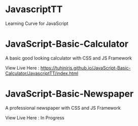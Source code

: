 # JavascriptTT
 Learning Curve for JavaScript

# JavaScript-Basic-Calculator
A basic good looking calculator with CSS and JS Framework

View Live Here : https://tuhiniris.github.io/JavaScript-Basic-Calculator/JavascriptTT/index.html

# JavaScript-Basic-Newspaper
A professional newspaper with CSS and JS Framework

View Live Here : In Progress
